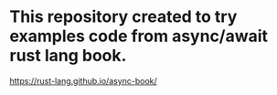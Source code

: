 # This repository created to try examples code from async/await rust lang book.

https://rust-lang.github.io/async-book/